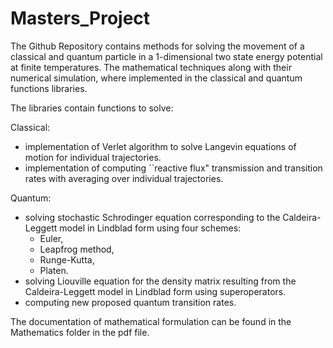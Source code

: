 # Masters_Project

The Github Repository contains methods for solving the movement of a classical and quantum particle
in a 1-dimensional two state energy potential at finite temperatures. The mathematical techniques 
along with their numerical simulation, where implemented in the classical and quantum functions libraries. 

The libraries contain functions to solve:

Classical:

- implementation of Verlet algorithm to solve Langevin equations of motion for individual trajectories.
- implementation of computing ``reactive flux" transmission and transition rates with averaging over
  individual trajectories.

Quantum:

- solving stochastic Schrodinger equation corresponding to the Caldeira-Leggett model in Lindblad form using
  four schemes:
	- Euler,
	- Leapfrog method,
	- Runge-Kutta,
	- Platen.
- solving Liouville equation for the density matrix resulting from the Caldeira-Leggett model in Lindblad
  form using superoperators.
- computing new proposed quantum transition rates.

The documentation of mathematical formulation can be found in the Mathematics folder in the pdf file.